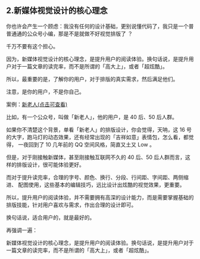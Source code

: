 ## 2.新媒体视觉设计的核心理念
你也许会产生一个顾虑：我没有任何的设计基础，更别说懂代码了，我只是一个普普通通的公众号小编，那是不是就做不好视觉排版了 ？


千万不要有这个担心。


因为，新媒体视觉设计的核心理念，是提升用户的阅读体验。换句话说，是提升用户对于一篇文章的读完率，而不是所谓的「高大上」，或者「超炫酷」。


所以，最重要的是，了解你的用户，对于排版的真实需求，然后满足他们。


注意，是你的用户，不是你自己。


案例：[新老人(点击可查看)](https://mp.weixin.qq.com/s/XQHkT_WnzRnt0d6b2UQhmw)


比如，有一个公众号，叫做「新老人」，他的用户，是 40 后、50 后人群。


如果你不清楚这个背景，单看「新老人」的排版设计，你会觉得，天呐，这 16 号的大字，跑马灯的动态效果，还有经常出现的「吉祥如意」表情包，怎么看，都觉得， 一夜回到了 10 几年前的 QQ 空间风格，简直又土又 Low 。


但是，对于刚接触新媒体，甚至刚接触互联网不久的 40 后、50 后人群而言，这样的排版设计，很可能体验更好。


而对于提升读完率，合理的字号、颜色、换行、分段、行间距、字间距、两侧缩进、 配图使用，这些基本的编辑技巧，远比设计出炫酷的视觉效果，更重要。


所以，提升用户的阅读体验，并不需要拥有高深的设计能力，而是需要掌握基础的排版技能，针对用户喜欢与需求，作出合理的设计即可。


换句话说，适合用户的，就是最好的。


再强调一遍：


新媒体视觉设计的核心理念，是提升用户的阅读体验。换句话说，是提升用户对于一篇文章的读完率，而不是所谓的「高大上」，或者「超炫酷」。

